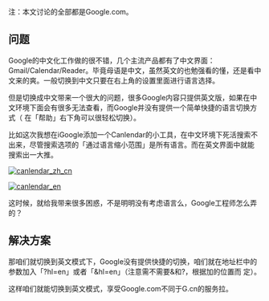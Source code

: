 

注：本文讨论的全部都是Google.com。

## 问题

Google的中文化工作做的很不错，几个主流产品都有了中文界面：Gmail/Calendar/Reader。毕竟母语是中文，虽然英文的也勉强看的懂，还是看中
文来的爽。一般切换到中文只要在右上角的设置里面进行语言选择。

但是切换成中文带来一个很大的问题，很多Google内容只提供英文版，如果在中文环境下面会有很多无法查看，而Google并没有提供一个简单快捷的语言切换方式（
在「帮助」右下角可以很轻松切换）。

比如这次我想在iGoogle添加一个Canlendar的小工具，在中文环境下死活搜索不出来，尽管搜索选项的「通过语言缩小范围」是所有语言。而在英文界面中就能
搜索出一大推。

[![canlendar_zh_cn](https://e25ba8-log4d-c.dijingchao.com/upload_dropbox/200911/canlendar_zh_cn.jpg)](../../static/images/upload_dropbox/200911/canlendar_zh_cn.jpg)

[![canlendar_en](https://e25ba8-log4d-c.dijingchao.com/upload_dropbox/200911/canlendar_en.jpg)](../../static/images/upload_dropbox/200911/canlendar_en.jpg)

这时候，就给我带来很多困惑，不是明明没有考虑语言么，Google工程师怎么弄的？

## 解决方案

那咱们就切换到英文模式下，Google没有提供快捷的切换，咱们就在地址栏中的参数加入「?hl=en」或者「&hl=en」（注意需不需要&和?，根据加的位置而
定）。

这样咱们就能切换到英文模式，享受Google.com不同于G.cn的服务拉。


